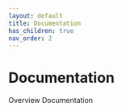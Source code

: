 ```yaml
---
layout: default
title: Documentation
has_children: true
nav_order: 2
---
```


# Documentation

Overview Documentation
